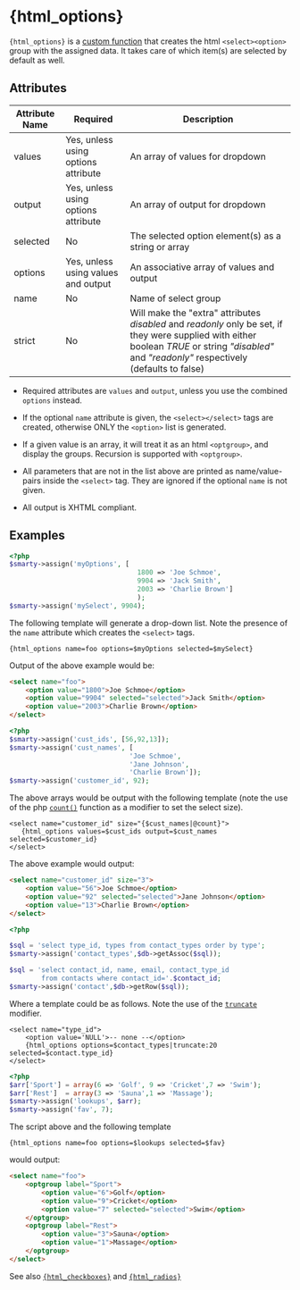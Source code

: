 # {html_options}

`{html_options}` is a [custom function](index.md) that
creates the html `<select><option>` group with the assigned data. It
takes care of which item(s) are selected by default as well.

## Attributes

| Attribute Name | Required                            | Description                                                                                                                                                                                             |
|----------------|-------------------------------------|---------------------------------------------------------------------------------------------------------------------------------------------------------------------------------------------------------|
| values         | Yes, unless using options attribute | An array of values for dropdown                                                                                                                                                                         |
| output         | Yes, unless using options attribute | An array of output for dropdown                                                                                                                                                                         |
| selected       | No                                  | The selected option element(s) as a string or array                                                                                                                                                     |
| options        | Yes, unless using values and output | An associative array of values and output                                                                                                                                                               |
| name           | No                                  | Name of select group                                                                                                                                                                                    |
| strict         | No                                  | Will make the "extra" attributes *disabled* and *readonly* only be set, if they were supplied with either boolean *TRUE* or string *"disabled"* and *"readonly"* respectively (defaults to false) |

-   Required attributes are `values` and `output`, unless you use the
    combined `options` instead.

-   If the optional `name` attribute is given, the `<select></select>`
    tags are created, otherwise ONLY the `<option>` list is generated.

-   If a given value is an array, it will treat it as an html
    `<optgroup>`, and display the groups. Recursion is supported with
    `<optgroup>`.

-   All parameters that are not in the list above are printed as
    name/value-pairs inside the `<select>` tag. They are ignored if the
    optional `name` is not given.

-   All output is XHTML compliant.

## Examples

```php
<?php
$smarty->assign('myOptions', [
                                1800 => 'Joe Schmoe',
                                9904 => 'Jack Smith',
                                2003 => 'Charlie Brown']
                                );
$smarty->assign('mySelect', 9904);
```

The following template will generate a drop-down list. Note the presence
of the `name` attribute which creates the `<select>` tags.

```smarty
{html_options name=foo options=$myOptions selected=$mySelect}
```

Output of the above example would be:

```html
<select name="foo">
    <option value="1800">Joe Schmoe</option>
    <option value="9904" selected="selected">Jack Smith</option>
    <option value="2003">Charlie Brown</option>
</select>   
```

```php
<?php
$smarty->assign('cust_ids', [56,92,13]);
$smarty->assign('cust_names', [
                              'Joe Schmoe',
                              'Jane Johnson',
                              'Charlie Brown']);
$smarty->assign('customer_id', 92);
```

The above arrays would be output with the following template (note the
use of the php [`count()`](https://www.php.net/function.count) function as a
modifier to set the select size).

```smarty
<select name="customer_id" size="{$cust_names|@count}">
   {html_options values=$cust_ids output=$cust_names selected=$customer_id}
</select>
```

The above example would output:

```html
<select name="customer_id" size="3">
    <option value="56">Joe Schmoe</option>
    <option value="92" selected="selected">Jane Johnson</option>
    <option value="13">Charlie Brown</option>
</select>
```

```php
<?php

$sql = 'select type_id, types from contact_types order by type';
$smarty->assign('contact_types',$db->getAssoc($sql));

$sql = 'select contact_id, name, email, contact_type_id
        from contacts where contact_id='.$contact_id;
$smarty->assign('contact',$db->getRow($sql));

```

Where a template could be as follows. Note the use of the
[`truncate`](../language-modifiers/language-modifier-truncate.md) modifier.

```smarty
<select name="type_id">
    <option value='NULL'>-- none --</option>
    {html_options options=$contact_types|truncate:20 selected=$contact.type_id}
</select>
```

```php
<?php
$arr['Sport'] = array(6 => 'Golf', 9 => 'Cricket',7 => 'Swim');
$arr['Rest']  = array(3 => 'Sauna',1 => 'Massage');
$smarty->assign('lookups', $arr);
$smarty->assign('fav', 7);
```

The script above and the following template

```smarty
{html_options name=foo options=$lookups selected=$fav}
```

would output:

```html
<select name="foo">
    <optgroup label="Sport">
        <option value="6">Golf</option>
        <option value="9">Cricket</option>
        <option value="7" selected="selected">Swim</option>
    </optgroup>
    <optgroup label="Rest">
        <option value="3">Sauna</option>
        <option value="1">Massage</option>
    </optgroup>
</select>
```

See also [`{html_checkboxes}`](./language-function-html-checkboxes.md) and
[`{html_radios}`](./language-function-html-radios.md)
